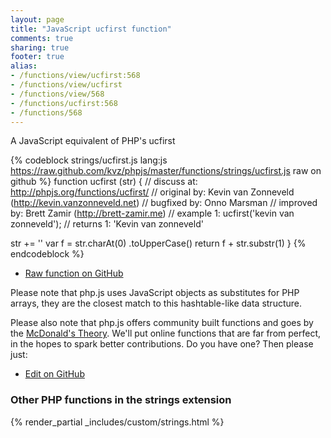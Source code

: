 ```yaml
---
layout: page
title: "JavaScript ucfirst function"
comments: true
sharing: true
footer: true
alias:
- /functions/view/ucfirst:568
- /functions/view/ucfirst
- /functions/view/568
- /functions/ucfirst:568
- /functions/568
---
```

<!-- Generated by Rakefile:build -->
A JavaScript equivalent of PHP's ucfirst

{% codeblock strings/ucfirst.js lang:js https://raw.github.com/kvz/phpjs/master/functions/strings/ucfirst.js raw on github %}
function ucfirst (str) {
  //  discuss at: http://phpjs.org/functions/ucfirst/
  // original by: Kevin van Zonneveld (http://kevin.vanzonneveld.net)
  // bugfixed by: Onno Marsman
  // improved by: Brett Zamir (http://brett-zamir.me)
  //   example 1: ucfirst('kevin van zonneveld');
  //   returns 1: 'Kevin van zonneveld'

  str += ''
  var f = str.charAt(0)
    .toUpperCase()
  return f + str.substr(1)
}
{% endcodeblock %}

 - [Raw function on GitHub](https://github.com/kvz/phpjs/blob/master/functions/strings/ucfirst.js)

Please note that php.js uses JavaScript objects as substitutes for PHP arrays, they are 
the closest match to this hashtable-like data structure. 

Please also note that php.js offers community built functions and goes by the 
[McDonald's Theory](https://medium.com/what-i-learned-building/9216e1c9da7d). We'll put online 
functions that are far from perfect, in the hopes to spark better contributions. 
Do you have one? Then please just: 

 - [Edit on GitHub](https://github.com/kvz/phpjs/edit/master/functions/strings/ucfirst.js)


### Other PHP functions in the strings extension
{% render_partial _includes/custom/strings.html %}
